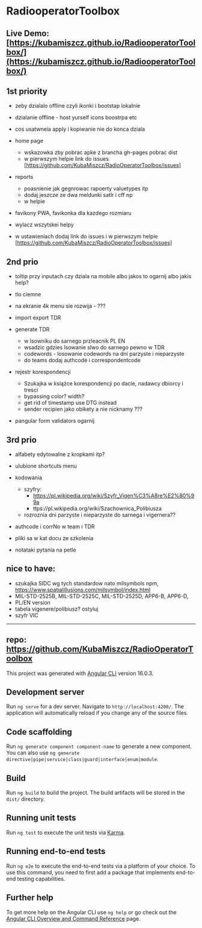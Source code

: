 # RadiooperatorToolbox
## Live Demo: [https://kubamiszcz.github.io/RadiooperatorToolbox/](https://kubamiszcz.github.io/RadiooperatorToolbox/)



## 1st priority
- zeby dzialalo offline czyli ikonki i bootstap lokalnie
- dzialanie offline - host yurself icons boostrpa etc

- cos usatwneia apply i kopiwanie nie do konca dziala

- home page
    - wskazowka zby pobrac apke z brancha gh-pages pobrac dist
    - w pierwszym helpie link do issues [https://github.com/KubaMiszcz/RadioOperatorToolbox/issues]
- reports
    - poasnienie jak gegnrowac rapoerty valuetypes itp
    - dodaj jeszcze ze dwa meldunki satlr i cff np
    - w helpie 
- favikony PWA, favikonka dla kazdego rozmiaru
- wylacz wszytskei helpy
- w ustawieniach dodaj link do issues i w pierwszym helpie [https://github.com/KubaMiszcz/RadioOperatorToolbox/issues]



## 2nd prio
- toltip przy inputach czy dziala na mobile albo jakos to ogarnij albo jakis help?
- tlo ciemne
- na ekranie 4k menu sie rozwija - ???
- import export TDR
- generate TDR
    - w lsowniku do sarnego przleacnik PL EN
    - wsadzic gdzies lsowanie slwo do sarnego pewno w TDR 
    - codewords - losowanie codewords na dni parzyste i nieparzyste
    - do teams dodaj authcode i correspondentcode
- rejestr korespondencji
    - Szukajka w książce korespondencji po dacie, nadawcy dbiorcy i tresci
    - bypassing color? width?
    - get rid of timestamp use DTG instead
    - sender recipien jako obikety a nie nicknamy ???

- pangular form validators ogarnij

## 3rd prio
- alfabety edytowalne z kropkami itp?
- ulubione shortcuts menu


- kodowania
    - szyfry:
        - https://pl.wikipedia.org/wiki/Szyfr_Vigen%C3%A8re%E2%80%99a
        - ttps://pl.wikipedia.org/wiki/Szachownica_Polibiusza
    - rozroznia dni parzyste i nieparzyste do sarnega i vigernera??
- authcode i corrNo w team i TDR


- pliki sa w kat docu ze szkolenia 
- notataki pytania na petle



## nice to have:
- szukajka SIDC wg tych standardow nato milsymbols npm, https://www.spatialillusions.com/milsymbol/index.html
 - MIL-STD-2525B, MIL-STD-2525C, MIL-STD-2525D, APP6-B, APP6-D,
- PL/EN version
- tabela vigenere/polibiusz? ostyluj
- szyfr VIC


















---
## repo: https://github.com/KubaMiszcz/RadioOperatorToolbox

This project was generated with [Angular CLI](https://github.com/angular/angular-cli) version 16.0.3.

## Development server

Run `ng serve` for a dev server. Navigate to `http://localhost:4200/`. The application will automatically reload if you change any of the source files.

## Code scaffolding

Run `ng generate component component-name` to generate a new component. You can also use `ng generate directive|pipe|service|class|guard|interface|enum|module`.

## Build

Run `ng build` to build the project. The build artifacts will be stored in the `dist/` directory.

## Running unit tests

Run `ng test` to execute the unit tests via [Karma](https://karma-runner.github.io).

## Running end-to-end tests

Run `ng e2e` to execute the end-to-end tests via a platform of your choice. To use this command, you need to first add a package that implements end-to-end testing capabilities.

## Further help

To get more help on the Angular CLI use `ng help` or go check out the [Angular CLI Overview and Command Reference](https://angular.io/cli) page.
